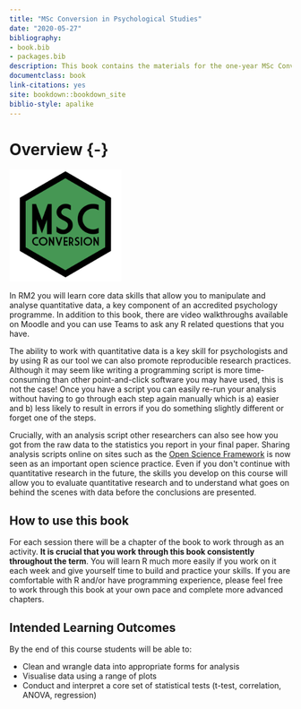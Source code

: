 ```yaml
--- 
title: "MSc Conversion in Psychological Studies"
date: "2020-05-27"
bibliography:
- book.bib
- packages.bib
description: This book contains the materials for the one-year MSc Conversion in Psychological Studies/Science.
documentclass: book
link-citations: yes
site: bookdown::bookdown_site
biblio-style: apalike
---
```






# Overview {-}

<img src="images/msc_conv.png" style="width: 200px">

In RM2 you will learn core data skills that allow you to manipulate and analyse quantitative data, a key component of an accredited psychology programme. In addition to this book, there are video walkthroughs available on Moodle and you can use Teams to ask any R related questions that you have.

The ability to work with quantitative data is a key skill for psychologists and by using R as our tool we can also promote reproducible research practices. Although it may seem like writing a programming script is more time-consuming than other point-and-click software you may have used, this is not the case! Once you have a script you can easily re-run your analysis without having to go through each step again manually which is a) easier and b) less likely to result in errors if you do something slightly different or forget one of the steps. 

Crucially, with an analysis script other researchers can also see how you got from the raw data to the statistics you report in your final paper. Sharing  analysis scripts online on sites such as the [Open Science Framework](https://osf.io/) is now seen as an important open science practice. Even if you don't continue with quantitative research in the future, the skills you develop on this course will allow you to evaluate quantitative research and to understand what goes on behind the scenes with data before the conclusions are presented.

## How to use this book

For each session there will be a chapter of the book to work through as an activity. **It is crucial that you work through this book consistently throughout the term**. You will learn R much more easily if you work on it each week and give yourself time to build and practice your skills. If you are comfortable with R and/or have programming experience, please feel free to work through this book at your own pace and complete more advanced chapters.

## Intended Learning Outcomes

By the end of this course students will be able to:

* Clean and wrangle data into appropriate forms for analysis
* Visualise data using a range of plots
* Conduct and interpret a core set of statistical tests (t-test, correlation, ANOVA, regression)
